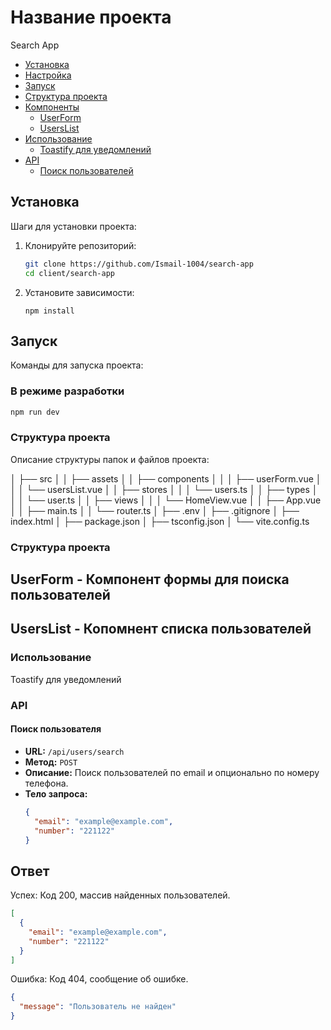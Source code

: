 # Название проекта

Search App

- [Установка](#установка)
- [Настройка](#настройка)
- [Запуск](#запуск)
- [Структура проекта](#структура-проекта)
- [Компоненты](#компоненты)
  - [UserForm](#userform)
  - [UsersList](#userslist)
- [Использование](#использование)
  - [Toastify для уведомлений](#toastify-для-уведомлений)
- [API](#api)
  - [Поиск пользователей](#поиск-пользователей)

## Установка

Шаги для установки проекта:

1. Клонируйте репозиторий:

   ```sh
   git clone https://github.com/Ismail-1004/search-app
   cd client/search-app

   ```

2. Установите зависимости:

   ```
   npm install
   ```

## Запуск

Команды для запуска проекта:

### В режиме разработки

```sh
npm run dev
```

### Структура проекта

Описание структуры папок и файлов проекта:

│ ├── src
│ │ ├── assets
│ │ ├── components
│ │ │ ├── userForm.vue
│ │ │ └── usersList.vue
│ │ ├── stores
│ │ │ └── users.ts
│ │ ├── types
│ │ │ └── user.ts
│ │ ├── views
│ │ │ └── HomeView.vue
│ │ ├── App.vue
│ │ ├── main.ts
│ │ └── router.ts
│ ├── .env
│ ├── .gitignore
│ ├── index.html
│ ├── package.json
│ ├── tsconfig.json
│ └── vite.config.ts

### Структура проекта

## UserForm - Компонент формы для поиска пользователей

## UsersList - Копомнент списка пользователей

### Использование

Toastify для уведомлений

### API

#### Поиск пользователя

- **URL:** `/api/users/search`
- **Метод:** `POST`
- **Описание:** Поиск пользователей по email и опционально по номеру телефона.
- **Тело запроса:**
  ```json
  {
    "email": "example@example.com",
    "number": "221122"
  }
  ```

## Ответ

Успех: Код 200, массив найденных пользователей.

```json
[
  {
    "email": "example@example.com",
    "number": "221122"
  }
]
```

Ошибка: Код 404, сообщение об ошибке.

```json
{
  "message": "Пользователь не найден"
}
```